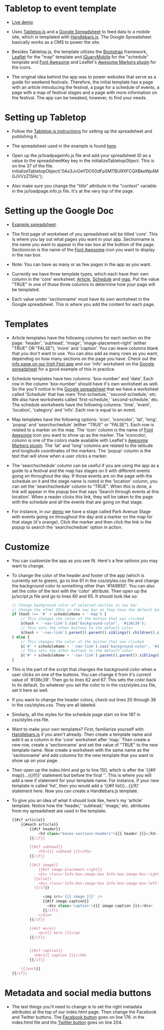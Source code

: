 Tabletop to event template
===========
* [Live demo](http://wcfcourier.com/app/special/event-template)

* Uses [Tabletop.js](http://builtbybalance.com/Tabletop/) and a [Google Spreadsheet](https://docs.google.com/spreadsheet/pub?key=0As3JvOeYDO50dF9NWWRiaTdqNmdKQ1lCY3dpdDhZU3c&output=html) to feed data to a mobile site, which is templated with [Handlebars.js](http://handlebarsjs.com/). The Google Spreadsheet basically works as a CMS to power the site.

* Besides Tabletop.js, the template utilizes the [Bootstrap](http://twitter.github.io/bootstrap/) framework, [Leaflet](http://leafletjs.com/) for the "map" template and [jQueryMobile](http://api.jquerymobile.com/) for the "schedule" template and [Font Awesome](http://fortawesome.github.io/Font-Awesome/icons/) and Leaflet's [Awesome Markers plugin](https://github.com/lvoogdt/Leaflet.awesome-markers) for the icons.

* The original idea behind the app was to power websites that serve as a guide for weekend festivals. Therefore, the initial template has a page with an article introducing the festival, a page for a schedule of events, a page with a map of festival stages and a page with more information on the festival. The app can be tweaked, however, to find your needs.

Setting up Tabletop
===========
* Follow the [Tabletop.js instructions](http://builtbybalance.com/Tabletop/#tabletop-instructions) for setting up the spreadsheet and publishing it.

* The spreadsheet used in the example is found [here](https://docs.google.com/spreadsheet/ccc?key=0As3JvOeYDO50dFpSMTBURXFCQXBkeWp4MGJVVzZ1SHc#gid=0).

* Open up the js/loadpageinfo.js file and add your spreadsheet ID as a value to the spreadsheetKey key in the initializeTabletopObject. This is on line 37 of the file.
	initializeTabletopObject('0As3JvOeYDO50dFpSMTBURXFCQXBkeWp4MGJVVzZ1SHc');

* Also make sure you change the "title" attribute in the "context" variable in the js/loadpage.info.js file. It's at the very top of the page.


Setting up the Google Doc
===========
* [Example spreadsheet](https://docs.google.com/spreadsheet/ccc?key=0As3JvOeYDO50dFpSMTBURXFCQXBkeWp4MGJVVzZ1SHc#gid=0).

* The first page of worksheet of you spreadsheet will be titled 'core'. This is where you lay out what pages you want in your app. Sectionname is the name you want to appear in the nav box at the bottom of the page. Sectionicon is the name of the [Font Awesome](http://fortawesome.github.io/Font-Awesome/icons/) icon you want to display in the nav box.

* Note: You can have as many or as few pages in the app as you want.

* Currently we have three template types, which each have their own column in the 'core' worksheet: [Article](http://wcfcourier.com/app/special/event-template/#Article), [Schedule](http://wcfcourier.com/app/special/event-template/#Schedule) and [map](http://wcfcourier.com/app/special/event-template/#Map). Put the value "TRUE" in one of those three columns to determine how your page will be templated.

* Each value under 'sectionname' must have its own worksheet in the Google spreadsheet. This is where you add the content for each page.


Templates
===========
* Article templates have the following columns for each section on the page: 'header', 'subhead', 'image', 'image-placement-right' (either "TRUE" OR "FALSE"), 'more' and 'caption'. You can leave columns blank that you don't want to use. You can also add as many rows as you want, depending on how many sections on the page you have. Check out the [info page on our Irish Fest app](http://wcfcourier.com/app/special/event-template/#Info) and our 'info' worksheet on the [Google spreadsheet](https://docs.google.com/spreadsheet/ccc?key=0As3JvOeYDO50dFpSMTBURXFCQXBkeWp4MGJVVzZ1SHc#gid=0) for a good example of this in practice.

* Schedule templates have two columns: 'box-number' and 'date'. Each row in the column 'box-number' should have it's own worksheet as well. So the you'll notice in the [Google spreadsheet](https://docs.google.com/spreadsheet/ccc?key=0As3JvOeYDO50dFpSMTBURXFCQXBkeWp4MGJVVzZ1SHc#gid=0) that we have a worksheet called 'Schedule' that has rows 'first-schedule,' 'second-schedule,' etc. We also have worksheets called 'first-schedule,' 'second-schedule,' etc. The schedule worksheets have the following columns: 'time', 'event', 'location', 'category' and 'info'. Each row is equal to an event.

* Map templates have the following options: 'icon', 'iconcolor', 'lat', 'long', 'popup' and 'searchschedule' (either "TRUE" or "FALSE"). Each row is related to a marker on the map. The 'icon' column is the name of [Font Awesome](http://fortawesome.github.io/Font-Awesome/icons/) icon you want to show up as the marker. The 'iconcolor; column is one of the colors made available with Leaflet's [Awesome Markers plugin](https://github.com/lvoogdt/Leaflet.awesome-markers). The 'lat' and 'long' columns are related to the latitude and longitude coordinates of the markers. The 'popup' column is the text that will show when a user clicks a marker.

* The 'searchschedule' column can be useful if you are using the app as a guide to a festival and the map has stages on it with different events going on throughout the day. If those events are on the page with the schedule on it and the stage name is noted in the 'location' column, you can set the 'searchschedule' column to "TRUE". When this is done, a link will appear in the popup box that says 'Search through events at this location'. When a reader clicks this link, they will be taken to the page with the schedule and all the events that are going on that stage.

* For instance, in our [demo](http://wcfcourier.com/app/special/event-template/#Map) we have a stage called Park Avenue Stage with events going on throughout the day and a marker on the map for that stage (it's orange). Click the marker and then click the link in the popup to search the 'searchschedule' option in action.

Customize
===========
* You can customize the app as you see fit. Here's a few options you may want to change.

* To change the color of the header and footer of the app (which is currently set to green), go to line 61 in the css/styles.css file and change the background color to something other than '#1A9850'. You can also set the color of the text with the 'color' attribute. Then open up the js/script.js file and go to lines 60 and 65. It should look like so:
	```javascript
	// Change background color of selected section in nav bar
	// Change the other DIVs in the nav bar so they have the default background color
	if (hash !== '#' + scheduleName + '-map') {
		// This changes the color of the button that was clicked
		$(hash + '-nav-link').css('background-color', '#136c39');
		// This sets the other buttons to the default color
		$(hash + '-nav-link').parent().parent().siblings().children().children().css('background-color', '#1A9850');
	} else {
		// This changes the color of the button that was clicked
		$('#' + scheduleName + '-nav-link').css('background-color', '#136c39');
		// This sets the other buttons to the default color
		$('#' + scheduleName + '-nav-link').parent().parent().siblings().children().children().css('background-color', '#1A9850');
	}
	```
- This is the part of the script that changes the background color when a user clicks on one of the buttons. You can change it from it's current value of '#136c39'. Then go to lines 62 and 67. This sets the color back to its default. So whatever you set the color to in the css/styles.css file, set it here as well.

* If you want to change the header colors, check out lines 20 through 38 in the css/styles.css. They are all labeled.

* Similarly, all the styles for the schedule page start on line 187 in css/styles.css file.

* Want to make your own templates? First, familiarize yourself with [Handlebars.js](http://handlebarsjs.com/) if you aren't already. Then create a template name and add it as a column in the 'core' worksheet after 'map.' Then create a new row, create a 'sectionname' and set the value of "TRUE" to the new template name. Now create a worksheet with the same name as the 'sectionname' and add columns for the new template that you want to show up on your page.

- Then open up the index.html and go to line 150, which is after the '{{#if map}}...{{/if}}' statement but before the final '</div>'. This is where you will add a new if statement for your template name. For instance, if your new template is called 'list', then you would add a '{{#if list}}...{{/if}' statement here. Now you can create a Handlebars.js template.

- To give you an idea of what it should look like, here's my 'article' template. Notice how the 'header,' 'subhead,' 'image,' etc. attributes from my spreadsheet are used in the template.
	```javascript
	{{#if article}}
		{{#each article}}
			{{#if header}}
				<h3 class="boxes-sections-headers">{{{ header }}}</h3>
            {{/if}}

            {{#if subhead}}
            	<h5>{{{ subhead }}}</h5>
            {{/if}}

            {{#if image}}
            	{{#if image-placement-right}}
            	<div class='Info-box-image-box Info-box-image-box-right'>
              {{else}}
                <div class='Info-box-image-box Info-box-image-box-left'>
              {{/if}}

                  <img src='{{{ image }}}' />
                  {{#if image-caption}}
                    <div class='caption'>{{{ image-caption }}}</div>
                  {{/if}}
                </div>
            {{/if}}

            {{#if more}}
                <p>{{{ more }}}</p>
            {{/if}}


            {{#if caption}}
              <h6>{{{ caption }}}</h6>
            {{/if}}

        {{/each}}
   	{{/if}}
   	```

Metadata and social media buttons
===========
* The last things you'll need to change is to set the right metadata attributes at the top of our index.html page. Then change the Facebook and Twitter buttons. The [Facebook button](https://developers.facebook.com/docs/reference/plugins/like/) goes on line 176. in the index.html file and the [Twitter button](https://twitter.com/about/resources/buttons) goes on line 204.